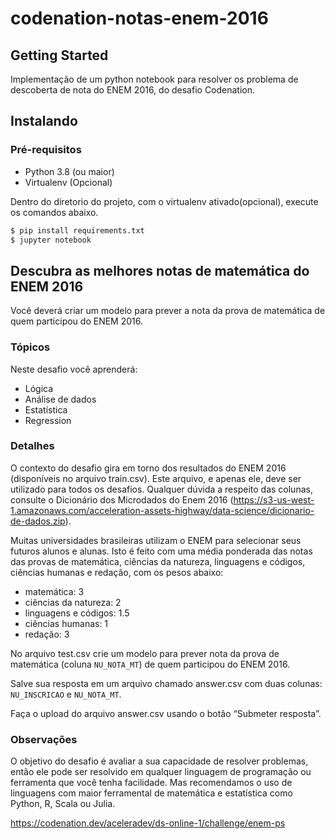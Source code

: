 # codenation-notas-enem-2016

## Getting Started
Implementação de um python notebook para resolver os problema de descoberta de nota do ENEM 2016, do desafio Codenation.

## Instalando

### Pré-requisitos

* Python 3.8 (ou maior)
* Virtualenv (Opcional)

Dentro do diretorio do projeto, com o virtualenv ativado(opcional), execute os comandos abaixo.

```bash
$ pip install requirements.txt
$ jupyter notebook
```
 

## Descubra as melhores notas de matemática do ENEM 2016

Você deverá criar um modelo para prever a nota da prova de matemática de quem participou do ENEM 2016.

### Tópicos

Neste desafio você aprenderá:

* Lógica
* Análise de dados
* Estatística
* Regression

### Detalhes

O contexto do desafio gira em torno dos resultados do ENEM 2016 (disponíveis no arquivo train.csv). Este arquivo, e apenas ele, deve ser utilizado para todos os desafios. Qualquer dúvida a respeito das colunas, consulte o Dicionário dos Microdados do Enem 2016 (https://s3-us-west-1.amazonaws.com/acceleration-assets-highway/data-science/dicionario-de-dados.zip).

Muitas universidades brasileiras utilizam o ENEM para selecionar seus futuros alunos e alunas. Isto é feito com uma média ponderada das notas das provas de matemática, ciências da natureza, linguagens e códigos, ciências humanas e redação, com os pesos abaixo:

* matemática: 3
* ciências da natureza: 2
* linguagens e códigos: 1.5
* ciências humanas: 1
* redação: 3

No arquivo test.csv crie um modelo para prever nota da prova de matemática (coluna ``NU_NOTA_MT``) de quem participou do ENEM 2016.

Salve sua resposta em um arquivo chamado answer.csv com duas colunas: ``NU_INSCRICAO`` e ``NU_NOTA_MT``.

Faça o upload do arquivo answer.csv usando o botão “Submeter resposta”.

### Observações

O objetivo do desafio é avaliar a sua capacidade de resolver problemas, então ele pode ser resolvido em qualquer linguagem de programação ou ferramenta que você tenha facilidade. Mas recomendamos o uso de linguagens com maior ferramental de matemática e estatística como Python, R, Scala ou Julia.

https://codenation.dev/aceleradev/ds-online-1/challenge/enem-ps
